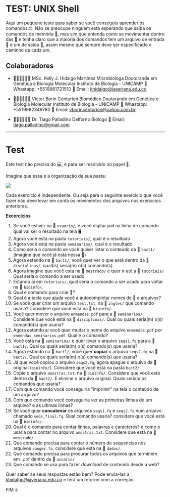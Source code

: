 # TEST: UNIX Shell
Aqui um pequeno teste para saber se você conseguiu aprender os comandos:🤓. Não se preocupe ninguém está esperando que saiba os comandos de memória 🤯, mas sim que entenda como se movimentar dentro das 📁 e tenha claro que a maioria dos comandos tem um arquivo de entrada 📄 e um de saída 📄, assim mesmo que sempre deve ser especificado o caminho de cada um. 
 
## Colaboradores

* 👩🏻‍👩🏻‍💻🔬 MSc. Kelly J. Hidalgo Martinez
Microbióloga
Doutoranda em Genética e Biologia Molecular
Instituto de Biologia - UNICAMP
📱 Whastapp: +5519981721510
📧 Email: khidalgo@javeriana.edu.co

* 👨🏻‍💻👨🏻‍🔬 Victor Borin Centurion
Biomédico
Doutorando em Genética e Biologia Molecular
Instituto de Biologia - UNICAMP
📱 Whastapp: +5519982349780
📧 Email: vborincenturion@yahoo.com.br

* 👨🏻‍💻👨🏻‍🔬 Dr. Tiago Palladino Delforno
Biólogo
📧 Email: tiago.palladino@gmail.com


---

# Test

Este test não precisa do 💻, é para ser resolvido no papel 📝. 

Imagine que essa é a organização de sua pasta:

![](https://i.imgur.com/UMA3HKp.png)

Cada exercício é independente. Ou seja para o seguinte exercício que você fazer não deve levar em conta os movimentos dos arquivos nos exercícios anteriores. 

**Excercícios**
 
1.	Se você estiver na 📁 `usuario/`, e você digitar `pwd` na linha de comando qual vai ser o resultado na tela 🖥
2. Agora você está na pasta `tutoriais/`, qual é o resultado
3. Agora você está na pasta `seminarios/`, qual é o resultado. 
4. Como seria o comando se você quiser listar o conteúdo da 📁 `bact1/` (imagine que você já está nessa 📁)
5. Agora estando na 📁 `bact1/`, você quer ver o que está dentro da 📁 `disciplinas/`, qual(is) seria(m) o(s) comando(s).
6. Agora imagine que você esta na 📁 `mestrado/` e quer ir até a 📁 `tutoriais/` Qual seria o comando a ser usado.
7. Estando ai em `tutoriais/`, qual seria o comando a ser usado para voltar na 📁 `bioinfo/`.
8. Qual é comando para criar 📁?
9. Qual é a tecla que ajuda você a autocompletar nomes de 📁 e arquivos?
10. Se você quer criar um arquivo `test.txt`, na 📁 `ingles/` que comando usaria? Considere que você está na 📁 `bioinfo/`.
11. Você quer mover o arquivo `enmendas.pdf` para a 📁 `seminarios/`. Considere que você está na 📁 `disciplinas/`. Qual ou quais seria(m) o(s) comando(s) que usaria?
12. Agora estando ai você quer mudar o nome do arquivo `enmendas.pdf` por `enmendas_seminarios.pdf`. Qual é o comando? 
13. Você está na 📁 `seminarios/` e quer levar o arquivo `seqs1.fq` para a 📁 `bact1/`. Qual ou quais seria(m) o(s) comando(s) que usaria?
14. Agora estando na 📁 `bact1/`, você quer **copiar** o arquivo `seqs2.fq` na 📁 `bact2/`. Qual ou quais seria(m) o(s) comando(s) que usaria?
15. Já que você copiou o arquivo `seqs2.fq`, agora apague o arquivo da 📁 original (`bioinfo/`). Considere que você está na pasta `bact2/`.
16. Copie o arquivo `amostras.txt`, na 📁 `bioinfo/`. Considere que você está dentro da 📁 `bact2/`. E elimine o arquivo original. Quais seriam os comandos que usaria?
17. Com que comando você conseguiria "imprimir" na tela o conteúdo de um arquivo?
18. Com que comando você conseguiria ver as primeiras linhas de um arquivo? e as ultimas linhas?
19. Se você quer **concatenar** os arquivos `seqs1.fq` e `seqs2.fq` num arquivo chamado `seqs_final.fq`. Qual comando usaria? considere que você está na 📁 `bioinfo/`.
20. Qual é o comando para contar linhas, palavras e caracteres? e como o usaria para contar no arquivo `amostras.txt`. Considere que está na 📁 `mestrado/`.
21. Que comando precisa para contar o número de sequencias nos arquivos `sanger.fa`, considere que está na 📁 `dados/`.
22. Que comando precisa para procurar todos os arquivos que terminem em `.pdf` dentro da 📁 `usuario/`
23. Que comando se usa para fazer *download* de conteúdo desde a web?

Quer saber se seus respostas estão bem? Pode envia-las a khidalgo@javeriana.edu.co e terá um retorno com a correção.

FIM :sparkle:
